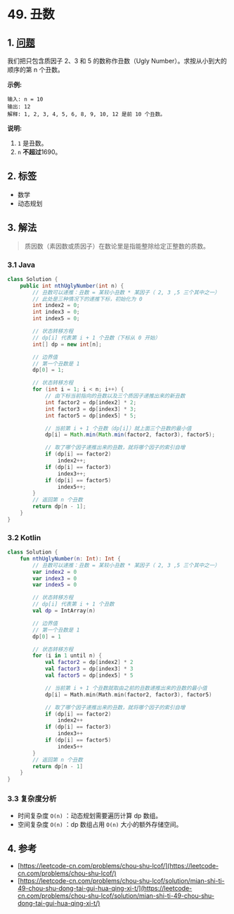 # 49. 丑数

## 1. [问题](https://leetcode-cn.com/problems/chou-shu-lcof/)

我们把只包含质因子 2、3 和 5 的数称作丑数（Ugly Number）。求按从小到大的顺序的第 n 个丑数。

**示例:**

```text
输入: n = 10
输出: 12
解释: 1, 2, 3, 4, 5, 6, 8, 9, 10, 12 是前 10 个丑数。
```

**说明:**  

1. `1` 是丑数。
2. `n` **不超过**1690。

## 2. 标签

* 数学
* 动态规划

## 3. 解法

> 质因数（素因数或质因子）在数论里是指能整除给定正整数的质数。

### 3.1 Java

```java
class Solution {
    public int nthUglyNumber(int n) {
        // 丑数可以递推：丑数 = 某较小丑数 * 某因子（ 2, 3 ,5 三个其中之一）
        // 此处是三种情况下的递推下标，初始化为 0
        int index2 = 0;
        int index3 = 0;
        int index5 = 0;

        // 状态转移方程
        // dp[i] 代表第 i + 1 个丑数（下标从 0 开始）
        int[] dp = new int[n];

        // 边界值
        // 第一个丑数是 1
        dp[0] = 1;

        // 状态转移方程
        for (int i = 1; i < n; i++) {
            // 由下标当前指向的丑数以及三个质因子递推出来的新丑数
            int factor2 = dp[index2] * 2;
            int factor3 = dp[index3] * 3;
            int factor5 = dp[index5] * 5;

            // 当前第 i + 1 个丑数（dp[i]）就上面三个丑数的最小值
            dp[i] = Math.min(Math.min(factor2, factor3), factor5);

            // 取了哪个因子递推出来的丑数，就将哪个因子的索引自增
            if (dp[i] == factor2)
                index2++;
            if (dp[i] == factor3)
                index3++;
            if (dp[i] == factor5)
                index5++;
        }
        // 返回第 n 个丑数
        return dp[n - 1];
    }
}
```

### 3.2 Kotlin

```kotlin
class Solution {
    fun nthUglyNumber(n: Int): Int {
        // 丑数可以递推：丑数 = 某较小丑数 * 某因子（ 2, 3 ,5 三个其中之一）
        var index2 = 0
        var index3 = 0
        var index5 = 0

        // 状态转移方程
        // dp[i] 代表第 i + 1 个丑数
        val dp = IntArray(n)

        // 边界值
        // 第一个丑数是 1
        dp[0] = 1

        // 状态转移方程
        for (i in 1 until n) {
            val factor2 = dp[index2] * 2
            val factor3 = dp[index3] * 3
            val factor5 = dp[index5] * 5

            // 当前第 i + 1 个丑数就取由之前的丑数递推出来的丑数的最小值
            dp[i] = Math.min(Math.min(factor2, factor3), factor5)

            // 取了哪个因子递推出来的丑数，就将哪个因子的索引自增
            if (dp[i] == factor2)
                index2++
            if (dp[i] == factor3)
                index3++
            if (dp[i] == factor5)
                index5++
        }
        // 返回第 n 个丑数
        return dp[n - 1]
    }
}
```

### 3.3 复杂度分析

* 时间复杂度 `O(n)` ：动态规划需要遍历计算 dp 数组。
* 空间复杂度 `O(n)` ：dp 数组占用 `O(n)` 大小的额外存储空间。

## 4. 参考

* [https://leetcode-cn.com/problems/chou-shu-lcof/](https://leetcode-cn.com/problems/chou-shu-lcof/)
* [https://leetcode-cn.com/problems/chou-shu-lcof/solution/mian-shi-ti-49-chou-shu-dong-tai-gui-hua-qing-xi-t/](https://leetcode-cn.com/problems/chou-shu-lcof/solution/mian-shi-ti-49-chou-shu-dong-tai-gui-hua-qing-xi-t/)

